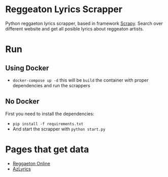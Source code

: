 # Reggeaton Lyrics Scrapper
Python reggaeton lyrics scrapper, based in framework [Scrapy](https://scrapy.org/). Search over different website and get all posible lyrics about reggeaton artists.


# Run

## Using Docker

* `docker-compose up -d` this will be `build` the container with proper dependencies and run the scrappers


## No Docker

First you need to install the dependencies:

* `pip install -f requirements.txt`
* And start the scrapper with `python start.py`



# Pages that get data

* [Reggaeton Online](http://www.reggaetonline.net/)
* [AzLyrics](http://www.azlyrics.com)
